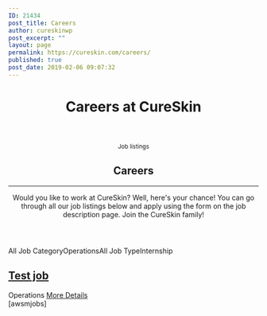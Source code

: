 ```yaml
---
ID: 21434
post_title: Careers
author: cureskinwp
post_excerpt: ""
layout: page
permalink: https://cureskin.com/careers/
published: true
post_date: 2019-02-06 09:07:32
---
```

<header>
<h1>Careers at CureSkin</h1>
</header><section><header><small>Job listings</small>
<h2>Careers</h2>

<hr />

Would you like to work at CureSkin? Well, here's your chance! You can go through all our job listings below and apply using the form on the job description page. Join the CureSkin family!

</header>All Job CategoryOperationsAll Job TypeInternship
<h2><a href="https://cureskin.com/jobs/test-job/">Test job</a></h2>
Operations <a href="https://cureskin.com/jobs/test-job/">More Details </a>

</section>[awsmjobs]